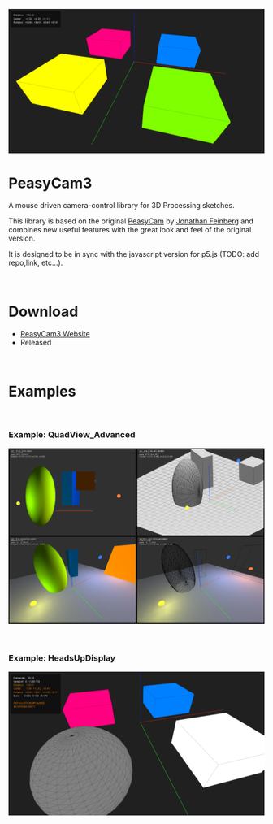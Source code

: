 ![CameraStates](https://github.com/diwi/peasycam/blob/PeasyCam3/screenshots/CameraStates.png)


# PeasyCam3
A mouse driven camera-control library for 3D Processing sketches.

This library is based on the original [PeasyCam](https://github.com/jdf/peasycam) by [Jonathan Feinberg](http://mrfeinberg.com) and combines new useful features with the great look and feel of the original version.

It is designed to be in sync with the javascript version for p5.js (TODO: add repo,link, etc...).

<br>

# Download

- [PeasyCam3 Website](http://thomasdiewald.com/processing/libraries/PeasyCam3/)
- Released

<br>

# Examples

<br>

### Example: QuadView_Advanced
![QuadView_Advanced](https://github.com/diwi/peasycam/blob/PeasyCam3/screenshots/QuadView_Advanced.png)

<br>

### Example: HeadsUpDisplay
![HeadsUpDisplay](https://github.com/diwi/peasycam/blob/PeasyCam3/screenshots/HeadsUpDisplay.png)



